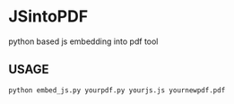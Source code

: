 # JSintoPDF
python based js embedding into pdf tool


## USAGE
```bash
python embed_js.py yourpdf.py yourjs.js yournewpdf.pdf
```
